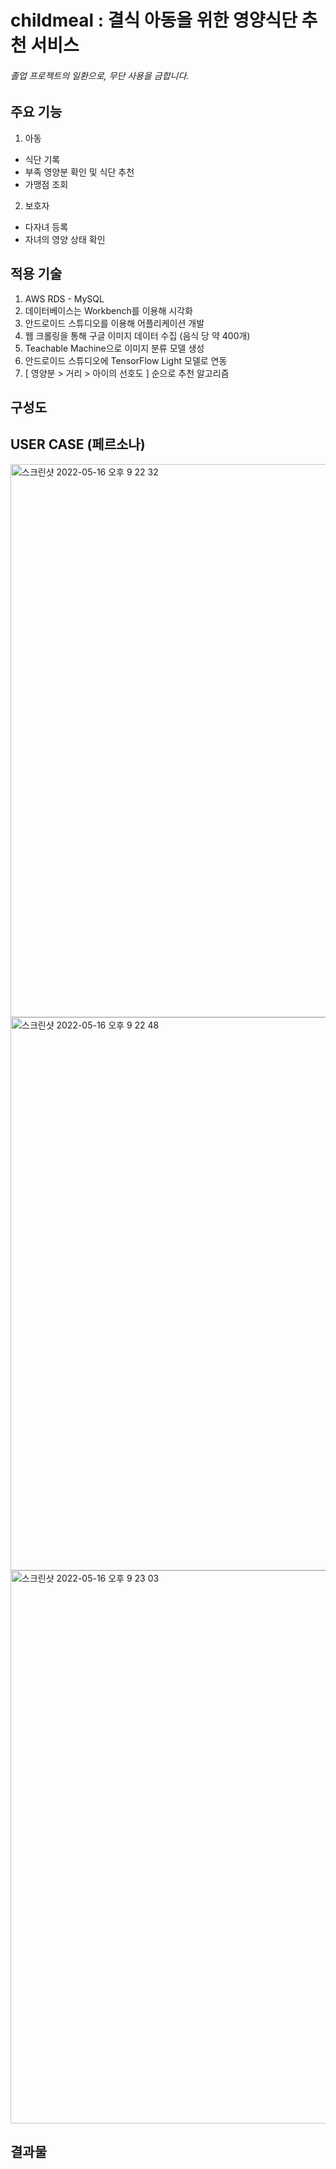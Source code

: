 # childmeal : 결식 아동을 위한 영양식단 추천 서비스 
###### 졸업 프로젝트의 일환으로, 무단 사용을 금합니다. 

## 주요 기능
1) 아동
- 식단 기록
- 부족 영양분 확인 및 식단 추천
- 가맹점 조회

2) 보호자
- 다자녀 등록
- 자녀의 영양 상태 확인

## 적용 기술
1) AWS RDS - MySQL 
2) 데이터베이스는 Workbench를 이용해 시각화
3) 안드로이드 스튜디오를 이용해 어플리케이션 개발
4) 웹 크롤링을 통해 구글 이미지 데이터 수집 (음식 당 약 400개)
5) Teachable Machine으로 이미지 분류 모델 생성
6) 안드로이드 스튜디오에 TensorFlow Light 모델로 연동
7) [ 영양분 > 거리 > 아이의 선호도 ] 순으로 추천 알고리즘 

## 구성도

## USER CASE (페르소나)
<img width="885" alt="스크린샷 2022-05-16 오후 9 22 32" src="https://user-images.githubusercontent.com/65750746/168591490-94d4918a-a772-4b3d-b851-69180ce95f57.png">
<img width="885" alt="스크린샷 2022-05-16 오후 9 22 48" src="https://user-images.githubusercontent.com/65750746/168591522-592f2b0f-22f7-4e73-8b46-9785808d44b1.png">
<img width="885" alt="스크린샷 2022-05-16 오후 9 23 03" src="https://user-images.githubusercontent.com/65750746/168591571-3815e279-cbd7-44e0-a96d-8ddb8b977504.png">


## 결과물 
